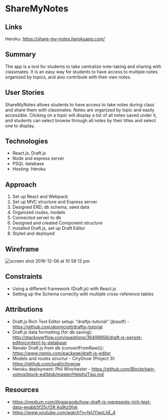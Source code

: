 # ShareMyNotes

## **Links**
Heroku: https://share-my-notes.herokuapp.com/


## **Summary**
The app is a tool for students to take centralize note-taking and sharing with classmates. It is an easy way for students to have access to multiple notes organized by topics, and also contribute with their own notes.


## **User Stories**
ShareMyNotes allows students to have access to take notes during class and share them with classmates. Notes are organized by topic and easily accessible. Clicking on a topic will display a list of all notes saved under it, and students can select browse through all notes by their titles and select one to display.  


## **Technologies**
- React.js, Draft.js
- Node and express server
- PSQL database
- Hosting: Heroku


## **Approach**
1. Set up React and Webpack
2. Set up MVC structure and Express server
3. Designed ERD, db schema, seed data
4. Organized routes, models
5. Connected server to db
6. Designed and created Component structure
7. Installed Draft.js, set up Draft Editor
8. Styled and deployed


## **Wireframe**
![screen shot 2016-12-06 at 10 59 12 pm](https://git.generalassemb.ly/storage/user/45/files/ac97e336-bc07-11e6-9b57-191d6989de7c)


## **Constraints**
- Using a different framework (Draft.js) with React.js
- Setting up the Schema correctly with multiple cross-reference tables


## **Attributions**
- Draft.js Rich Text Editor setup: "draftjs-tutorial" (jbasdf) - https://github.com/atomicjolt/draftjs-tutorial
- Draft.js data formatting (for db saving): http://stackoverflow.com/questions/36499858/draft-js-persist-editorcontent-to-database
- Render Draft.js from db (convertFromRaw()): https://www.npmjs.com/package/draft-js-editor
- Models and routes structur - CiryGrow (Project 3): https://github.com/svall/citygrow
- Heroku deployment: Phil Winchester - https://github.com/Blockchain-voting/block-ed/blob/master/HelpfulTips.md

## **Resources**
- https://medium.com/@rajaraodv/how-draft-js-represents-rich-text-data-eeabb5f25cf2#.4q9tz0fxk
- https://www.youtube.com/watch?v=feUYwoLhE_4


